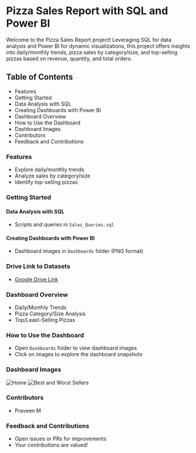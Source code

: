 # Pizza Sales Report with SQL and Power BI

Welcome to the Pizza Sales Report project! Leveraging SQL for data analysis and Power BI for dynamic visualizations, this project offers insights into daily/monthly trends, pizza sales by category/size, and top-selling pizzas based on revenue, quantity, and total orders.

## Table of Contents
- Features
- Getting Started
- Data Analysis with SQL
- Creating Dashboards with Power BI
- Dashboard Overview
- How to Use the Dashboard
- Dashboard Images
- Contributors
- Feedback and Contributions

### Features
- Explore daily/monthly trends
- Analyze sales by category/size
- Identify top-selling pizzas

### Getting Started
#### Data Analysis with SQL
- Scripts and queries in `Sales_Queries.sql`
  
#### Creating Dashboards with Power BI
- Dashboard images in `Dashboards` folder (PNG format)

### Drive Link to Datasets
- [Google Drive Link](https://drive.google.com/file/d/1360pcM39HYFfsFK0SYntZpZ3ONxaHWaG/view?usp=sharing)
  
### Dashboard Overview
- Daily/Monthly Trends
- Pizza Category/Size Analysis
- Top/Least-Selling Pizzas

### How to Use the Dashboard
- Open `Dashboards` folder to view dashboard images
- Click on images to explore the dashboard snapshots

### Dashboard Images
![Home](Dashboards/dashboard1.png)
![Best and Worst Sellers](Dashboards/dashboard2.png)

### Contributors
- Praveen M

### Feedback and Contributions
- Open issues or PRs for improvements
- Your contributions are valued!
